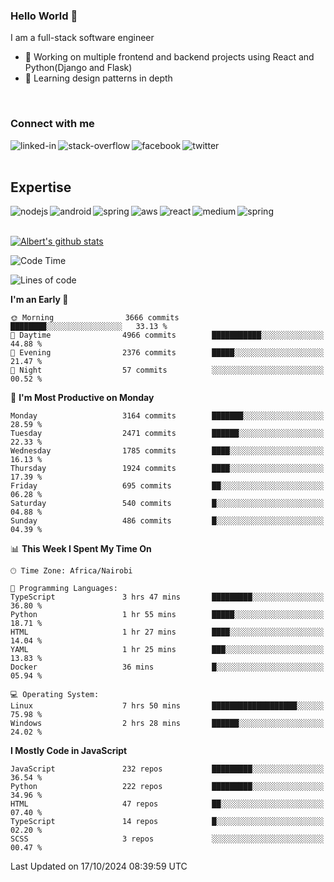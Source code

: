 

### Hello World 👋
I am a full-stack software engineer
- 🔭 Working on multiple frontend and backend projects using React and Python(Django and Flask)
- 🌱 Learning design patterns in depth

<br>

### Connect with me

[<img align="left" alt="linked-in" src="https://img.shields.io/badge/linkedin-%230077B5.svg?&style=for-the-badge&logo=linkedin&logoColor=white" />](https://www.linkedin.com/in/albert-byrone/)

<!-- [<img align="left" alt="medium" src="https://img.shields.io/badge/medium-%2312100E.svg?&style=for-the-badge&logo=medium&logoColor=white" />](https://56faisal.medium.com/) -->

[<img align="left" alt="stack-overflow" src="https://img.shields.io/badge/stack%20overflow-FE7A16?logo=stack-overflow&logoColor=white&style=for-the-badge" />](https://stackoverflow.com/users/11916317/albert-byrone)

[<img align="left" alt="facebook" src="https://img.shields.io/badge/facebook-%231877F2.svg?&style=for-the-badge&logo=facebook&logoColor=white" />](https://web.facebook.com/albert.byrone.1/)

[<img align="left" alt="twitter" src="https://img.shields.io/badge/twitter-%231DA1F2.svg?&style=for-the-badge&logo=twitter&logoColor=white" />](https://twitter.com/byrone_albert)

<br>

<br>

## Expertise
<img align="left" alt="nodejs" src="https://img.shields.io/badge/python%20-%2343853D.svg?&style=for-the-badge&logo=node.js&logoColor=white" />
<img align="left" alt="android" src="https://img.shields.io/badge/Flask-3DDC84?logo=android&logoColor=white&style=for-the-badge" />
<img align="left" alt="spring" src="https://img.shields.io/badge/drf%20-%236DB33F.svg?&style=for-the-badge&logo=spring&logoColor=white" />
<img align="left" alt="aws" src="https://img.shields.io/badge/django%20AWS-%23232F3E?logo=amazon-aws&logoColor=white&style=for-the-badge" />
<img align="left" alt="react" src="https://img.shields.io/badge/react%20-%2320232a.svg?&style=for-the-badge&logo=react&logoColor=%2361DAFB" />
<img align="left" alt="medium" src="https://img.shields.io/badge/Angular-%23316192.svg?&style=for-the-badge&logo=postgresql&logoColor=white" />
<img align="left" alt="spring" src="https://img.shields.io/badge/Javascript%20-%236DB33F.svg?&style=for-the-badge&logo=spring&logoColor=white" />
<br>
<br>


[![Albert's github stats](https://github-readme-stats.vercel.app/api?username=Albert-Byrone&count_private=true&show_icons=true&theme=radical&hide_rank=false)](https://github.com/anuraghazra/github-readme-stats)

<!-- [![Top Langs](https://github-readme-stats.vercel.app/api/top-langs/?username=Albert-Byrone&layout=compact)](https://github.com/anuraghazra/github-readme-stats) -->

<!--
**Albert-Byrone/Albert-Byrone** is a ✨ _special_ ✨ repository because its `README.md` (this file) appears on your GitHub profile.

Here are some ideas to get you started:

- 🔭 I’m currently working on ...
- 🌱 I’m currently learning ...
- 👯 I’m looking to collaborate on ...
- 🤔 I’m looking for help with ...
- 💬 Ask me about ...
- 📫 How to reach me: ...
- 😄 Pronouns: ...
- ⚡ Fun fact: ...
-->


<!--START_SECTION:waka-->
![Code Time](http://img.shields.io/badge/Code%20Time-1%2C445%20hrs%2058%20mins-blue)

![Lines of code](https://img.shields.io/badge/From%20Hello%20World%20I%27ve%20Written-72.8%20million%20lines%20of%20code-blue)

**I'm an Early 🐤** 

```text
🌞 Morning                3666 commits        ████████░░░░░░░░░░░░░░░░░   33.13 % 
🌆 Daytime                4966 commits        ███████████░░░░░░░░░░░░░░   44.88 % 
🌃 Evening                2376 commits        █████░░░░░░░░░░░░░░░░░░░░   21.47 % 
🌙 Night                  57 commits          ░░░░░░░░░░░░░░░░░░░░░░░░░   00.52 % 
```
📅 **I'm Most Productive on Monday** 

```text
Monday                   3164 commits        ███████░░░░░░░░░░░░░░░░░░   28.59 % 
Tuesday                  2471 commits        ██████░░░░░░░░░░░░░░░░░░░   22.33 % 
Wednesday                1785 commits        ████░░░░░░░░░░░░░░░░░░░░░   16.13 % 
Thursday                 1924 commits        ████░░░░░░░░░░░░░░░░░░░░░   17.39 % 
Friday                   695 commits         ██░░░░░░░░░░░░░░░░░░░░░░░   06.28 % 
Saturday                 540 commits         █░░░░░░░░░░░░░░░░░░░░░░░░   04.88 % 
Sunday                   486 commits         █░░░░░░░░░░░░░░░░░░░░░░░░   04.39 % 
```


📊 **This Week I Spent My Time On** 

```text
🕑︎ Time Zone: Africa/Nairobi

💬 Programming Languages: 
TypeScript               3 hrs 47 mins       █████████░░░░░░░░░░░░░░░░   36.80 % 
Python                   1 hr 55 mins        █████░░░░░░░░░░░░░░░░░░░░   18.71 % 
HTML                     1 hr 27 mins        ████░░░░░░░░░░░░░░░░░░░░░   14.04 % 
YAML                     1 hr 25 mins        ███░░░░░░░░░░░░░░░░░░░░░░   13.83 % 
Docker                   36 mins             █░░░░░░░░░░░░░░░░░░░░░░░░   05.94 % 

💻 Operating System: 
Linux                    7 hrs 50 mins       ███████████████████░░░░░░   75.98 % 
Windows                  2 hrs 28 mins       ██████░░░░░░░░░░░░░░░░░░░   24.02 % 
```

**I Mostly Code in JavaScript** 

```text
JavaScript               232 repos           █████████░░░░░░░░░░░░░░░░   36.54 % 
Python                   222 repos           █████████░░░░░░░░░░░░░░░░   34.96 % 
HTML                     47 repos            ██░░░░░░░░░░░░░░░░░░░░░░░   07.40 % 
TypeScript               14 repos            █░░░░░░░░░░░░░░░░░░░░░░░░   02.20 % 
SCSS                     3 repos             ░░░░░░░░░░░░░░░░░░░░░░░░░   00.47 % 
```




 Last Updated on 17/10/2024 08:39:59 UTC
<!--END_SECTION:waka-->
